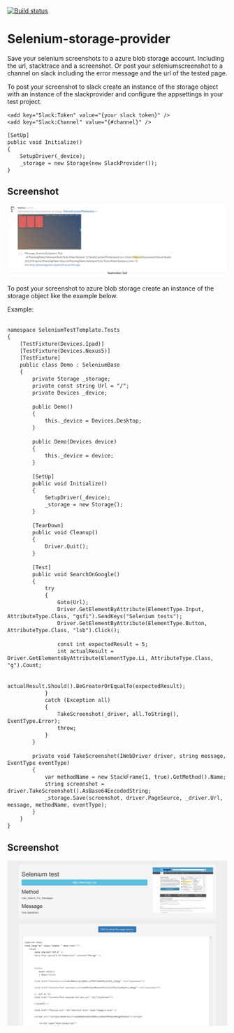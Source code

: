 [![Build status](https://ci.appveyor.com/api/projects/status/2nqf6d330qf09n27?svg=true)](https://ci.appveyor.com/project/marcoippel/selenium-storage-provider)
# Selenium-storage-provider

Save your selenium screenshots to a azure blob storage account. Including the url, stacktrace and a screenshot.
Or post your seleniumscreenshot to a channel on slack including the error message and the url of the tested page.

To post your screenshot to slack create an instance of the storage object with an instance of the slackprovider and configure the appsettings in your test project.
```
<add key="Slack:Token" value="{your slack token}" />
<add key="Slack:Channel" value="{#channel}" />
```

```
[SetUp]
public void Initialize()
{
    SetupDriver(_device);
    _storage = new Storage(new SlackProvider());
}
```
## Screenshot
![Image](/Screenshot/Slack.PNG)


To post your screenshot to azure blob storage create an instance of the storage object like the example below.

Example: 
```

namespace SeleniumTestTemplate.Tests
{
    [TestFixture(Devices.Ipad)]
    [TestFixture(Devices.Nexus5)]
    [TestFixture]
    public class Demo : SeleniumBase
    {
		private Storage _storage;
        private const string Url = "/";
        private Devices _device;

        public Demo()
        {
            this._device = Devices.Desktop;
        }

        public Demo(Devices device)
        {
            this._device = device;
        }

        [SetUp]
        public void Initialize()
        {
            SetupDriver(_device);
			_storage = new Storage();
        }

        [TearDown]
        public void Cleanup()
        {
            Driver.Quit();
        }

        [Test]
        public void SearchOnGoogle()
        {
			try
            {
				Goto(Url);
				Driver.GetElementByAttribute(ElementType.Input, AttributeType.Class, "gsfi").SendKeys("Selenium tests");
				Driver.GetElementByAttribute(ElementType.Button, AttributeType.Class, "lsb").Click();

				const int expectedResult = 5;
				int actualResult = Driver.GetElementsByAttribute(ElementType.Li, AttributeType.Class, "g").Count;

				actualResult.Should().BeGreaterOrEqualTo(expectedResult);
			}
            catch (Exception all)
            {
                TakeScreenshot(_driver, all.ToString(), EventType.Error);
                throw;
            }
        }
		
		private void TakeScreenshot(IWebDriver driver, string message, EventType eventType)
		{
			var methodName = new StackFrame(1, true).GetMethod().Name;
			string screenshot = driver.TakeScreenshot().AsBase64EncodedString;
			_storage.Save(screenshot, driver.PageSource, _driver.Url, message, methodName, eventType);
		}
    }
}

```


## Screenshot
![Image](/Screenshot/Azure.PNG)

